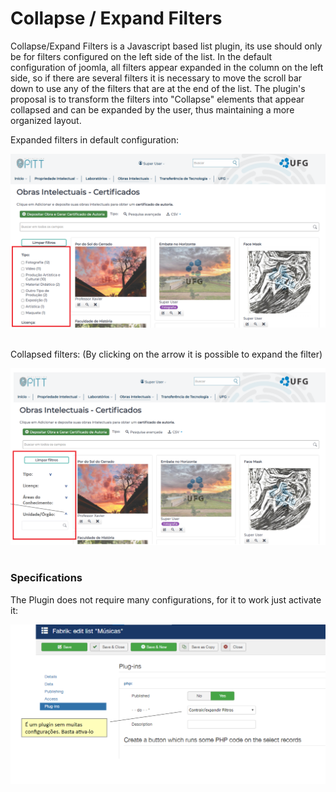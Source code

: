 # Collapse / Expand Filters

Collapse/Expand Filters is a Javascript based list plugin, its use should only be for filters configured on the left side of the list. In the default configuration of joomla, all filters appear expanded in the column on the left side, so if there are several filters it is necessary to move the scroll bar down to use any of the filters that are at the end of the list.
The plugin's proposal is to transform the filters into "Collapse" elements that appear collapsed and can be expanded by the user, thus maintaining a more organized layout.



Expanded filters in default configuration:
<div align="center">
 <img src="./.github/1.png" />
</div>

<br />

Collapsed filters: (By clicking on the arrow it is possible to expand the filter)
<div align="center">
   <img src="./.github/2.png" />
</div>

<br/>

### Specifications

<p>
The Plugin does not require many configurations, for it to work just activate it:
</p>

<div align="center">
   <img src="./.github/3.png" />
</div>
